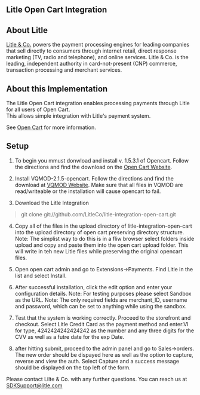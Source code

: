 Litle Open Cart Integration
---------------------------

About Litle
------------
[Litle &amp; Co.](http://www.litle.com) powers the payment processing engines for leading companies that sell directly to consumers through  internet retail, direct response marketing (TV, radio and telephone), and online services. Litle & Co. is the leading, independent authority in card-not-present (CNP) commerce, transaction processing and merchant services.


About this Implementation
-------------------------
The Litle Open Cart integration enables processing payments through Litle for all users of Open Cart.  
This allows simple integration with Litle's payment system.

See [Open Cart]("http://www.opencart.com/") for more information.


Setup
-----

1) To begin you mmust donwload and install v. 1.5.3.1 of Opencart. Follow the directions and find the download on the [Open Cart Website]("http://www.opencart.com/").

2) Install VQMOD-2.1.5-opencart. Follow the directions and find the download at  [VQMOD Website]("http://code.google.com/p/vqmod/"). Make sure that all files in VQMOD are read/writeable or the installation will cause opencart to fail.
 
3) Download the Litle Integration 

>git clone git://github.com/LitleCo/litle-integration-open-cart.git

4) Copy all of the files in the upload directory of litle-integration-open-cart into the upload directory of open cart preserving directory structure.
   Note: The simplist way to do this is in a fliw browser select folders inside upload and copy and paste them into the open cart upload folder. This will write in teh new Litle files while preserving the original opencart files.
   
5) Open open cart admin and go to Extensions->Payments. Find Litle in the list and select Install. 

6) After successful installation, click the edit option and enter your configuration details.
   Note: For testing purposes please select Sandbox as the URL.
   Note: The only required fields are merchant_ID, username and password, which can be set to anything while using the sandbox.

7) Test that the system is working correctly. Proceed to the storefront and checkout. Select Litle Credit Card as the payment method and enter:VI for type, 4242424242424242 as the number and any three digits for the CVV as well as a futre date for the exp Date.
 
8) after hitting submit, proceed to the admin panel and go to Sales->orders. The new order should be dispayed here as well as the option to capture, reverse and view the auth. Select Capture and a success message should be displayed on the top left of the form. 

Please contact Lilte & Co. with any further questions.   You can reach us at SDKSupport@litle.com